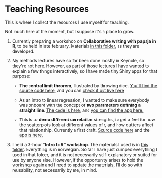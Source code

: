 # Teaching Resources

This is where I collect the resources I use myself for teaching.

Not much here at the moment, but I suppose it's a place to grow.

1. Currently preparing a workshop on **Collaborative writing with papaja in R**, to be held in late february. Materials [in this folder](/papaja_workshop), as they are developed.  

1. My methods lectures have so far been done mostly in Keynote, so they're not here. However, as part of those lectures I have wanted to explain a few things interactively, so I have made tiny Shiny apps for that purpose:  

    - **The central limit theorem**, illustrated by throwing dice. [You'll find the source code here](/Demo-Sentralgrenseteoremet), and you can [check it out live here](https://hsorlie.shinyapps.io/Demo-Sentralgrenseteoremet/)  
        
    - As an intro to linear regression, I wanted to make sure everybody was onboard with the concept of **two parameters defining a straight line**. [The code is here](/Aline), and [you can find the app here.](https://hsorlie.shinyapps.io/Aline/)  
    
    - This is to **demo different correlation** strengths, to get a feel for how the scatterplots look at different values of r, and how outliers affect that relationship. Currently a first draft. [Source code here](/correlation_demo) and the [app is here.](https://hsorlie.shinyapps.io/correlation_demo/)
        
2. I held a 3-hour **"Intro to R" workshop.** The materials I used is in [this folder](/intro_to_R). Everything is in norwegian. So far I have just dumped everything I used in that folder, and it is not necessarily self-explanatory or suited for use by anyone else. However, if the opportunity arises to hold the workshop again and I need to update the materials, I'll do so with reusability, not necessarily by me, in mind.  